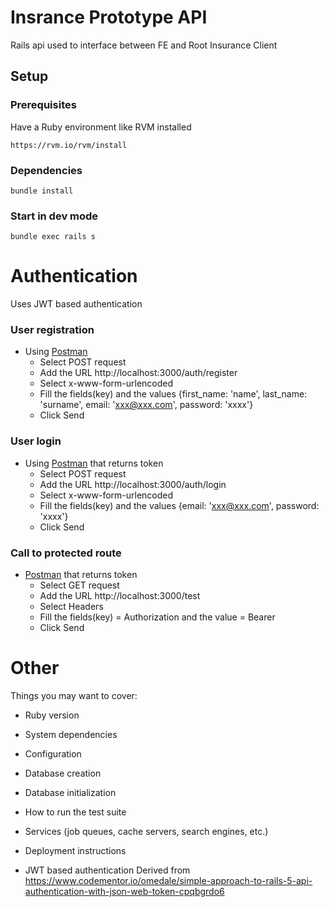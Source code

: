 # Insrance Prototype API

Rails api used to interface between FE and Root Insurance Client

## Setup

### Prerequisites

Have a Ruby environment like RVM installed

`https://rvm.io/rvm/install`

### Dependencies

```bundle install```

### Start in dev mode
```bundle exec rails s```

# Authentication

Uses JWT based authentication

### User registration

* Using [Postman](https://www.getpostman.com/)
  - Select POST request
  - Add the URL http://localhost:3000/auth/register
  - Select x-www-form-urlencoded
  - Fill the fields(key) and the values {first_name: 'name', last_name: 'surname', email: 'xxx@xxx.com', password: 'xxxx'}
  - Click Send
  
### User login

* Using [Postman](https://www.getpostman.com/) that returns token
  - Select POST request
  - Add the URL http://localhost:3000/auth/login
  - Select x-www-form-urlencoded
  - Fill the fields(key) and the values {email: 'xxx@xxx.com', password: 'xxxx'}
  - Click Send

### Call to protected route

* [Postman](https://www.getpostman.com/) that returns token
  - Select GET request
  - Add the URL http://localhost:3000/test
  - Select Headers
  - Fill the fields(key) = Authorization and the value = Bearer <token>
  - Click Send

# Other

Things you may want to cover:

* Ruby version

* System dependencies

* Configuration

* Database creation

* Database initialization

* How to run the test suite

* Services (job queues, cache servers, search engines, etc.)

* Deployment instructions

* JWT based authentication
  Derived from https://www.codementor.io/omedale/simple-approach-to-rails-5-api-authentication-with-json-web-token-cpqbgrdo6
